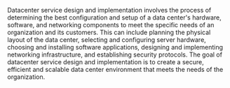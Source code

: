 Datacenter service design and implementation involves the process of determining the best configuration and setup of a data center's hardware, software, and networking components to meet the specific needs of an organization and its customers. This can include planning the physical layout of the data center, selecting and configuring server hardware, choosing and installing software applications, designing and implementing networking infrastructure, and establishing security protocols. The goal of datacenter service design and implementation is to create a secure, efficient and scalable data center environment that meets the needs of the organization.
